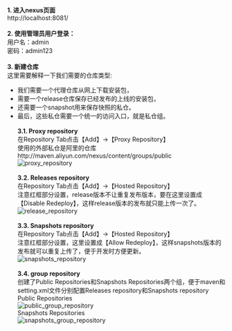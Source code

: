 __1. 进入nexus页面__    
    http://localhost:8081/    
&nbsp;    
__2. 使用管理员用户登录：__    
    用户名：admin    
    密码：admin123    
&nbsp;    
__3. 新建仓库__    
    这里需要解释一下我们需要的仓库类型:
  * 我们需要一个代理仓库从网上下载安装包，    
  * 需要一个release仓库保存已经发布的上线的安装包，    
  * 还需要一个snapshot用来保存快照的私仓。    
  * 最后，这些私仓需要一个统一的访问入口，就是私仓组。    
&nbsp;    
__3.1. Proxy repository__    
    在Repository Tab点击【Add】->【Proxy Repository】    
    使用的外部私仓是阿里的仓库http://maven.aliyun.com/nexus/content/groups/public    
    ![proxy_repository](https://github.com/zhang-jh/nexus_maven_service/blob/master/images/proxy_repository.png)    
&nbsp;    
__3.2. Releases repository__    
    在Repository Tab点击【Add】->【Hosted Repository】    
    注意红框部分设置，release版本不让重复发布版本，要在这里设置成【Disable Redeploy】，这样release版本的发布就只能上传一次了。    
    ![release_repository](https://github.com/zhang-jh/nexus_maven_service/blob/master/images/releases_repository.png)    
&nbsp;    
__3.3. Snapshots repository__    
    在Repository Tab点击【Add】->【Hosted Repository】    
    注意红框部分设置，这里设置成【Allow Redeploy】，这样snapshots版本的发布就可以重复上传了，便于开发时方便更新。    
   ![snapshots_repository](https://github.com/zhang-jh/nexus_maven_service/blob/master/images/snapshots_repository.png)    
&nbsp;    
__3.4. group repository__    
    创建了Public Repositories和Snapshots Repositories两个组，便于maven和setting.xml文件分别配置Releases repository和Snapshots repository    
    Public Repositories    
    ![public_group_repository](https://github.com/zhang-jh/nexus_maven_service/blob/master/images/public_group_repository.png)    
    Snapshots Repositories    
    ![snapshots_group_repository](https://github.com/zhang-jh/nexus_maven_service/blob/master/images/snapshots_group_repository.png)    
